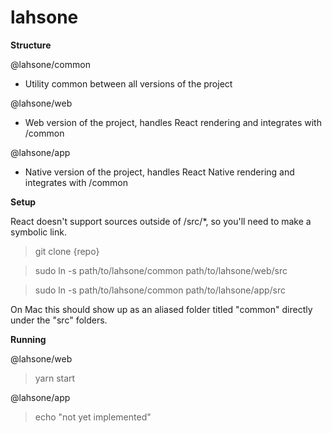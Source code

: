 # lahsone

**Structure**

@lahsone/common
- Utility common between all versions of the project

@lahsone/web
- Web version of the project, handles React rendering and integrates with /common

@lahsone/app
- Native version of the project, handles React Native rendering and integrates with /common


**Setup**

React doesn't support sources outside of /src/*, so you'll need to make a symbolic link.
> git clone {repo}

> sudo ln -s path/to/lahsone/common path/to/lahsone/web/src

> sudo ln -s path/to/lahsone/common path/to/lahsone/app/src

On Mac this should show up as an aliased folder titled "common" directly under the "src" folders.


**Running**

@lahsone/web
> yarn start

@lahsone/app
> echo "not yet implemented"

